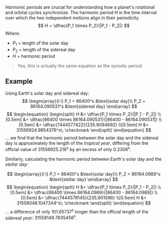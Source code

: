 _Harmonic periods_ are crucial for understanding how a planet's rotational and orbital cycles synchronize.  The harmonic period $H$ is the time interval over which the two independent motions align in their periodicity.
$$
H = \dfrac{P_1 \times P_2}{|P_1 - P_2|}
$$
Where:
- $P_1$ = length of the solar day
- $P_2$ = length of the sidereal day
- $H$ = harmonic period

> Yes, this is actually the same equation as the synodic period.

## Example
Using Earth's solar day and sidereal day:
$$
\begin{array}{l l}
P_1 = 86400^s &\text{solar day}\\
P_2 = 86164.090531^s &\text{sidereal day}
\end{array}
$$
$$
\begin{equation}
\begin{split}
H &= \dfrac{P_1 \times P_2}{|P_1 - P_2|} \\[0.5em]
&= \dfrac{86400 \times 86164.090531}{|86400 - 86164.090531|} \\[0.5em]
&= \dfrac{7444577422}{235.9094692} \\[0.5em]
H &= 31556924.9854376^s\; \checkmark
\end{split}
\end{equation}
$$
… we find that the harmonic period between the solar day and the sidereal day is approximately the length of the _tropical year_, differing from the official value of $31556925.216^s$ by an excess of only $0.2306^s$.

Similarly, calculating the harmonic period between Earth's solar day and the _stellar day_:

$$
\begin{array}{l l}
P_1 = 86400^s &\text{solar day}\\
P_2 = 86164.0989^s &\text{stellar day}
\end{array}
$$
$$
\begin{equation}
\begin{split}
H &= \dfrac{P_1 \times P_2}{|P_1 - P_2|} \\[0.5em]
&= \dfrac{86400 \times 86164.0989}{|86400 - 86164.0989|} \\[0.5em]
&= \dfrac{7444578145}{235.901096} \\[0.5em]
H &= 31558048.1047344^s\; \checkmark
\end{split}
\end{equation}
$$
… a difference of only $101.65737^s$ longer than the official length of the _sidereal year_: $31558149.7635456^s$.


